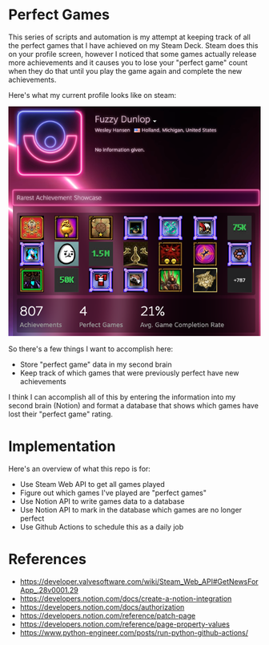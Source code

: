 # Perfect Games

This series of scripts and automation is my attempt at keeping track of all the
perfect games that I have achieved on my Steam Deck. Steam does this on your
profile screen, however I noticed that some games actually release more achievements
and it causes you to lose your "perfect game" count when they do that until you
play the game again and complete the new achievements.

Here's what my current profile looks like on steam:

![steam profile](assets/steam-profile.png)

So there's a few things I want to accomplish here:

* Store "perfect game" data in my second brain
* Keep track of which games that were previously perfect have new achievements

I think I can accomplish all of this by entering the information into my second
brain (Notion) and format a database that shows which games have lost their
"perfect game" rating.

# Implementation

Here's an overview of what this repo is for:

* Use Steam Web API to get all games played
* Figure out which games I've played are "perfect games"
* Use Notion API to write games data to a database
* Use Notion API to mark in the database which games are no longer perfect
* Use Github Actions to schedule this as a daily job


# References

* https://developer.valvesoftware.com/wiki/Steam_Web_API#GetNewsForApp_.28v0001.29
* https://developers.notion.com/docs/create-a-notion-integration
* https://developers.notion.com/docs/authorization
* https://developers.notion.com/reference/patch-page
* https://developers.notion.com/reference/page-property-values
* https://www.python-engineer.com/posts/run-python-github-actions/
